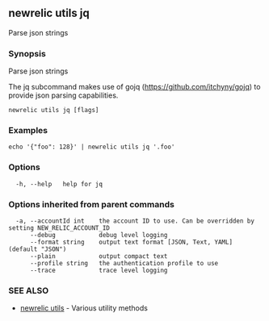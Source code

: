 ## newrelic utils jq

Parse json strings

### Synopsis

Parse json strings

The jq subcommand makes use of gojq (https://github.com/itchyny/gojq) to provide
json parsing capabilities.


```
newrelic utils jq [flags]
```

### Examples

```
echo '{"foo": 128}' | newrelic utils jq '.foo'
```

### Options

```
  -h, --help   help for jq
```

### Options inherited from parent commands

```
  -a, --accountId int    the account ID to use. Can be overridden by setting NEW_RELIC_ACCOUNT_ID
      --debug            debug level logging
      --format string    output text format [JSON, Text, YAML] (default "JSON")
      --plain            output compact text
      --profile string   the authentication profile to use
      --trace            trace level logging
```

### SEE ALSO

* [newrelic utils](newrelic_utils.md)	 - Various utility methods

